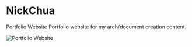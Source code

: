 # NickChua
Portfolio Website
Portfolio website for my arch/document creation content. 

![Portfolio Website](https://github.com/user-attachments/assets/f688c985-52af-4e28-9857-ad248a951015)
